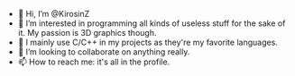 - 👋 Hi, I’m @KirosinZ
- 👀 I’m interested in programming all kinds of useless stuff for the sake of it. My passion is 3D graphics though.
- 🌱 I mainly use C/C++ in my projects as they're my favorite languages.
- 💞️ I’m looking to collaborate on anything really.
- 📫 How to reach me: it's all in the profile.

<!---
KirosinZ/KirosinZ is a ✨ special ✨ repository because its `README.md` (this file) appears on your GitHub profile.
You can click the Preview link to take a look at your changes.
--->
